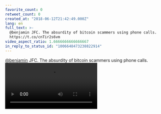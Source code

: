 ```yaml
---
favorite_count: 0
retweet_count: 0
created_at: "2018-06-12T21:42:49.000Z"
lang: en
full_text: >-
  @benjamin JFC. The absurdity of bitcoin scammers using phone calls.
  https://t.co/cnTir2s6vm
video_aspect_ratio: 1.6666666666666667
in_reply_to_status_id: "1006648473238822914"
---
```


[@benjamin](https://twitter.com/benjamin) JFC. The absurdity of bitcoin scammers
using phone calls.
![Embedded Video](https://twitter-media-coderbyheart.s3.eu-north-1.amazonaws.com/1006653072695754753-DfhZoJGXUAA6DiN.mp4)
